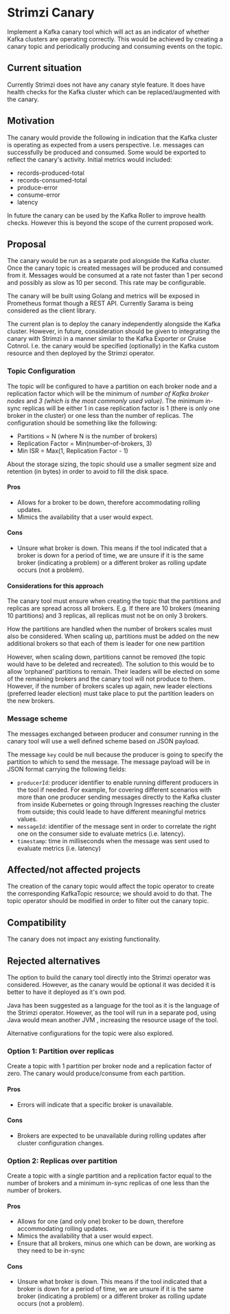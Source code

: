 # Strimzi Canary

Implement a Kafka canary tool which will act as an indicator of whether Kafka clusters are operating correctly.
This would be achieved by creating a canary topic and periodically producing and consuming events on the topic. 

## Current situation

Currently Strimzi does not have any canary style feature.
It does have health checks for the Kafka cluster which can be replaced/augmented with the canary.

## Motivation

The canary would provide the following in indication that the Kafka cluster is operating as expected from a users perspective. I.e. messages can successfully be produced and consumed. 
Some would be exported to reflect the canary's activity. Initial metrics would included:
  * records-produced-total
  * records-consumed-total
  * produce-error
  * consume-error
  * latency

In future the canary can be used by the Kafka Roller to improve health checks. 
However this is beyond the scope of the current proposed work.

## Proposal

The canary would be run as a separate pod alongside the Kafka cluster. 
Once the canary topic is created messages will be produced and consumed from it. 
Messages would be consumed at a rate not faster than 1 per second and possibly as slow as 10 per second. This rate may be configurable. 

The canary will be built using Golang and metrics will be exposed in Prometheus format though a REST API. 
Currently Sarama is being considered as the client library.

The current plan is to deploy the canary independently  alongside the Kafka cluster. 
However, in future, consideration should be given to integrating the canary with Strimzi in a manner similar to the Kafka Exporter or Cruise Cotnrol. I.e. the canary would be specified (optionally) in the Kafka custom resource and then deployed by the Strimzi operator.

### Topic Configuration

The topic will be configured to have a partition on each broker node and a replication factor which will be the minimum of _number of Kafka broker nodes_ and _3 (which is the most commonly used value)_.
The minimum in-sync replicas will be either 1 in case replication factor is 1 (there is only one broker in the cluster) or one less than the number of replicas.
The configuration should be something like the following:

* Partitions = N (where N is the number of brokers)
* Replication Factor = Min(number-of-brokers, 3)
* Min ISR = Max(1, Replication Factor - 1)

About the storage sizing, the topic should use a smaller segment size and retention (in bytes) in order to avoid to fill the disk space.

#### Pros

* Allows for a broker to be down, therefore accommodating rolling updates.
* Mimics the availability that a user would expect.

#### Cons

* Unsure what broker is down. This means if the tool indicated that a broker is down for a period of time, we are unsure if it is the same broker (indicating a problem) or a different broker as rolling update occurs (not a problem).

#### Considerations for this approach

The canary tool must ensure when creating the topic that the partitions and replicas are spread across all brokers. E.g. If there are 10 brokers (meaning 10 partitions) and 3 replicas, all replicas must not be on only 3 brokers.

How the partitions are handled when the number of brokers scales must also be considered. 
When scaling up, partitions must be added on the new additional brokers so that each of them is leader for one new partition

However, when scaling down, partitions cannot be removed (the topic would have to be deleted and recreated). 
The solution to this would be to allow ‘orphaned’ partitions to remain.
Their leaders will be elected on some of the remaining brokers and the canary tool will not produce to them.
However, if the number of brokers scales up again, new leader elections (preferred leader election) must take place to put the partition leaders on the new brokers.

### Message scheme

The messages exchanged between producer and consumer running in the canary tool will use a well defined scheme based on JSON payload.

The message `key` could be null because the producer is going to specify the partition to which to send the message.
The message payload will be in JSON format carrying the following fields:

* `producerId`: producer identifier to enable running different producers in the tool if needed. For example, for covering different scenarios with more than one producer sending messages directly to the Kafka cluster from inside Kubernetes or going through Ingresses reaching the cluster from outside; this could leade to have different meaningful metrics values.
* `messageId`: identifier of the message sent in order to correlate the right one on the consumer side to evaluate metrics (i.e. latency).
* `timestamp`: time in milliseconds when the message was sent used to evaluate metrics (i.e. latency)

## Affected/not affected projects

The creation of the canary topic would affect the topic operator to create the corresponding KafkaTopic resource; we should avoid to do that.
The topic operator should be modified in order to filter out the canary topic. 

## Compatibility

The canary does not impact any existing functionality.

## Rejected alternatives

The option to build the canary tool directly into the Strimzi operator was considered.
However, as the canary would be optional it was decided it is better to have it deployed as it's own pod. 

Java has been suggested as a language for the tool as it is the language of the Strimzi operator.
However, as the tool will run in a separate pod, using Java would mean another JVM , increasing the resource usage of the tool.

Alternative configurations for the topic were also explored.

### Option 1: Partition over replicas

Create a topic with 1 partition per broker node and a replication factor of zero.
The canary would produce/consume from each partition.

#### Pros

* Errors will indicate that a specific broker is unavailable.

#### Cons

* Brokers are expected to be unavailable during rolling updates after cluster configuration changes.

### Option 2: Replicas over partition

Create a topic with a single partition and a replication factor equal to the number of brokers and a minimum in-sync replicas of one less than the number of brokers.

#### Pros

* Allows for one (and only one) broker to be down, therefore accommodating rolling updates.
* Mimics the availability that a user would expect.
* Ensure that all brokers, minus one which can be down, are working as they need to be in-sync

#### Cons

* Unsure what broker is down. This means if the tool indicated that a broker is down for a period of time, we are unsure if it is the same broker (indicating a problem) or a different broker as rolling update occurs (not a problem).

